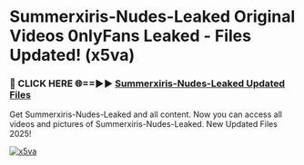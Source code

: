# Summerxiris-Nudes-Leaked Original Videos 0nlyFans Leaked - Files Updated! (x5va)

<h3>🔴 CLICK HERE 🌐==►► <a href="https://tinyurl.com/yc6ubb5a" rel="nofollow">Summerxiris-Nudes-Leaked Updated Files</a></h3>

Get Summerxiris-Nudes-Leaked and all content. Now you can access all videos and pictures of Summerxiris-Nudes-Leaked. New Updated Files 2025!

[![x5va](https://i.imgur.com/7eu0CRL.gif)](https://tinyurl.com/yc6ubb5a)
